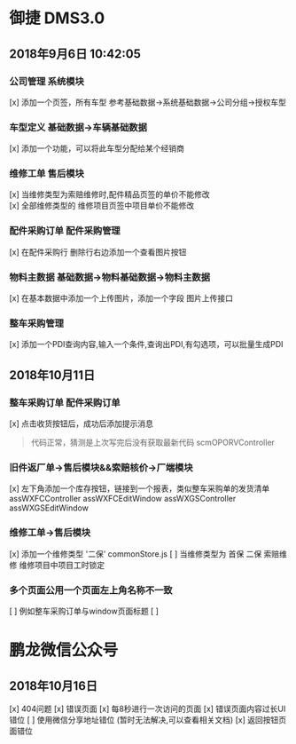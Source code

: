 # 御捷 DMS3.0
## 2018年9月6日 10:42:05
### 公司管理		系统模块
[x] 添加一个页签，所有车型 参考基础数据->系统基础数据->公司分组->授权车型
### 车型定义		基础数据->车辆基础数据
[x] 添加一个功能，可以将此车型分配给某个经销商
### 维修工单		售后模块
[x] 当维修类型为索赔维修时,配件精品页签的单价不能修改			
[x] 全部维修类型的 维修项目页签中项目单价不能修改
### 配件采购订单		配件采购管理
[x] 在配件采购行 删除行右边添加一个查看图片按钮
### 物料主数据		基础数据->物料基础数据->物料主数据
[x] 在基本数据中添加一个上传图片，添加一个字段 图片上传接口  
### 整车采购管理
[x] 添加一个PDI查询内容,输入一个条件,查询出PDI,有勾选项，可以批量生成PDI
## 2018年10月11日
### 整车采购订单 配件采购订单
[x] 点击收货按钮后，成功后添加提示消息
>代码正常，猜测是上次写完后没有获取最新代码
scmOPORVController
### 旧件返厂单->售后模块&&索赔核价->厂端模块
[x] 左下角添加一个库存按钮，链接到一个报表，类似整车采购单的发货清单
assWXFCController assWXFCEditWindow assWXGSController assWXGSEditWindow
### 维修工单->售后模块
[x] 添加一个维修类型 '二保'
commonStore.js
[ ] 当维修类型为 首保 二保 索赔维修 维修项目中项目工时锁定
### 多个页面公用一个页面左上角名称不一致
[ ] 例如整车采购订单与window页面标题
[ ] 
# 鹏龙微信公众号
## 2018年10月16日
[x] 404问题
[x] 错误页面
[x] 每8秒进行一次访问的页面
[x] 错误页面内容过长UI错位
[ ] 使用微信分享地址错位	(暂时无法解决,可以查看相关文档)
[x] 返回按钮页面错位



